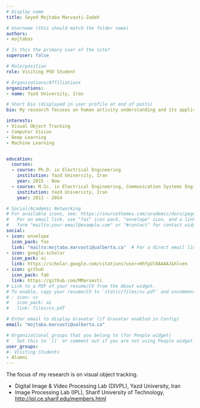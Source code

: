 ```yaml
---
# Display name
title: Seyed Mojtaba Marvasti-Zadeh

# Username (this should match the folder name)
authors:
- mojtabas

# Is this the primary user of the site?
superuser: false

# Role/position
role: Visiting PhD Student

# Organizations/Affiliations
organizations:
- name: Yazd University, Iran

# Short bio (displayed in user profile at end of posts)
bio: My research focuses on human activity understanding and its applications in sports performance analysis.

interests:
- Visual Object Tracking
- Computer Vision
- Deep Learning
- Machine Learning


education:
  courses:
  - course: Ph.D. in Electrical Engineering 
    institution: Yazd University, Iran
    year: 2015 - Now
  - course: M.Sc. in Electrical Engineering, Communication Systems Engineering
    institution: Yazd University, Iran
    year: 2011 - 2014

# Social/Academic Networking
# For available icons, see: https://sourcethemes.com/academic/docs/page-builder/#icons
#   For an email link, use "fas" icon pack, "envelope" icon, and a link in the
#   form "mailto:your-email@example.com" or "#contact" for contact widget.
social:
- icon: envelope 
  icon_pack: fas
  link: "mailto:mojtaba.marvasti@ualberta.ca"  # For a direct email link, use "mailto:mojtaba.marvasti@gmail.com".
- icon: google-scholar
  icon_pack: ai
  link: https://scholar.google.com/citations?user=HhfpUl0AAAAJ&hl=en
- icon: github
  icon_pack: fab
  link: https://github.com/MMarvasti
# Link to a PDF of your resume/CV from the About widget.
# To enable, copy your resume/CV to `static/files/cv.pdf` and uncomment the lines below.
# - icon: cv
#   icon_pack: ai
#   link: files/cv.pdf

# Enter email to display Gravatar (if Gravatar enabled in Config)
email: "mojtaba.marvasti@ualberta.ca"

# Organizational groups that you belong to (for People widget)
#   Set this to `[]` or comment out if you are not using People widget.
user_groups:
#- Visiting Students
- Alumni
---
```


The focus of my research is on visual object tracking.

- Digital Image & Video Processing Lab (DIVPL), Yazd University, Iran
- Image Processing Lab (IPL), Sharif University of Technology, http://ipl.ce.sharif.edu/members.html


